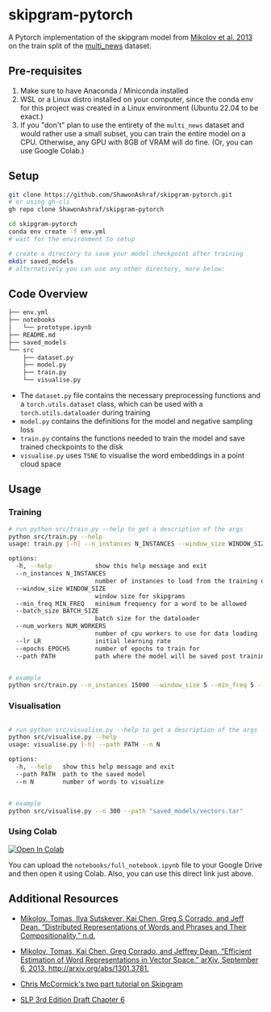 # skipgram-pytorch

A Pytorch implementation of the skipgram model from [Mikolov et al. 2013](https://proceedings.neurips.cc/paper_files/paper/2013/file/9aa42b31882ec039965f3c4923ce901b-Paper.pdf) on the train split of the [multi_news](https://huggingface.co/datasets/multi_news) dataset.

## Pre-requisites

1. Make sure to have Anaconda / Miniconda installed
2. WSL or a Linux distro installed on your computer, since the conda env for this project was created in a Linux environment (Ubuntu 22.04 to be exact.)
3. If you "don't" plan to use the entirety of the `multi_news` dataset and would rather use a small subset,
you can train the entire model on a CPU. Otherwise, any GPU with 8GB of VRAM will do fine. (Or, you can use Google Colab.)

## Setup

```bash
git clone https://github.com/ShawonAshraf/skipgram-pytorch.git
# or using gh-cli 
gh repo clone ShawonAshraf/skipgram-pytorch

cd skipgram-pytorch
conda env create -f env.yml
# wait for the environment to setup

# create a directory to save your model checkpoint after training
mkdir saved_models
# alternatively you can use any other directory, more below:
```

## Code Overview

```bash
├── env.yml
├── notebooks
│   └── prototype.ipynb
├── README.md
├── saved_models
└── src
    ├── dataset.py
    ├── model.py
    ├── train.py
    └── visualise.py
```

- The `dataset.py` file contains the necessary preprocessing functions and a `torch.utils.dataset` class, which can be used with a `torch.utils.dataloader` during training
- `model.py` contains the definitions for the model and  negative sampling loss
- `train.py` contains the functions needed to train the model and save trained checkpoints to the disk
- `visualise.py` uses `TSNE` to visualise the word embeddings in a point cloud space

## Usage

### Training

```bash
# run python src/train.py --help to get a description of the args
python src/train.py --help                                                                                                                                  
usage: train.py [-h] --n_instances N_INSTANCES --window_size WINDOW_SIZE --min_freq MIN_FREQ --batch_size BATCH_SIZE --num_workers NUM_WORKERS --lr LR --epochs EPOCHS --path PATH

options:
  -h, --help            show this help message and exit
  --n_instances N_INSTANCES
                        number of instances to load from the training dataset
  --window_size WINDOW_SIZE
                        window size for skipgrams
  --min_freq MIN_FREQ   minimum frequency for a word to be allowed
  --batch_size BATCH_SIZE
                        batch size for the dataloader
  --num_workers NUM_WORKERS
                        number of cpu workers to use for data loading
  --lr LR               initial learning rate
  --epochs EPOCHS       number of epochs to train for
  --path PATH           path where the model will be saved post training


# example 
python src/train.py --n_instances 15000 --window_size 5 --min_freq 5 --batch_size 128 --num_workers 4  --lr 0.003 --epochs 15 --path saved_models/vectors.tar

```

### Visualisation

```bash

# run python src/visualise.py --help to get a description of the args
python src/visualise.py --help                                   
usage: visualise.py [-h] --path PATH --n N

options:
  -h, --help   show this help message and exit
  --path PATH  path to the saved model
  --n N        number of words to visualize


# example
python src/visualise.py --n 300 --path "saved_models/vectors.tar"

```

### Using Colab

[![Open In Colab](https://colab.research.google.com/assets/colab-badge.svg)](https://colab.research.google.com/github/ShawonAshraf/skipgram-pytorch/blob/main/notebooks/full_notebook.ipynb)

You can upload the `notebooks/full_notebook.ipynb` file to your Google Drive and then open it using Colab. Also, you can use this direct link just above.

## Additional Resources

- [Mikolov, Tomas, Ilya Sutskever, Kai Chen, Greg S Corrado, and Jeff Dean. “Distributed Representations of Words and Phrases and Their Compositionality,” n.d.
](https://proceedings.neurips.cc/paper_files/paper/2013/file/9aa42b31882ec039965f3c4923ce901b-Paper.pdf)

- [Mikolov, Tomas, Kai Chen, Greg Corrado, and Jeffrey Dean. “Efficient Estimation of Word Representations in Vector Space.” arXiv, September 6, 2013. http://arxiv.org/abs/1301.3781.
](https://arxiv.org/abs/1301.3781)

- [Chris McCormick's two part tutorial on Skipgram](https://mccormickml.com/2016/04/19/word2vec-tutorial-the-skip-gram-model/)

- [SLP 3rd Edition Draft Chapter 6](https://web.stanford.edu/~jurafsky/slp3/6.pdf)
